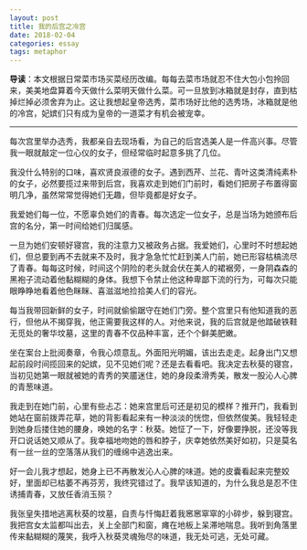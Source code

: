 ```yaml
---
layout: post
title: 我的后宫之冷宫
date: 2018-02-04
categories: essay
tags: metaphor
---
```


**导读**：本文根据日常菜市场买菜经历改编。每每去菜市场就忍不住大包小包拎回来，美美地盘算着今天做什么菜明天做什么菜。可一旦放到冰箱就是封存，直到枯掉烂掉必须舍弃为止。这让我想起皇帝选秀，菜市场好比他的选秀场，冰箱就是他的冷宫，妃嫔们只有成为皇帝的一道菜才有机会被宠幸。

---

每次宫里举办选秀，我都亲自去现场看，为自己的后宫选美人是一件高兴事。尽管我一眼就敲定一位心仪的女子，但经常临时起意多挑了几位。

我没什么特别的口味，喜欢贤良淑德的女子。遇到西芹、兰花、青叶这类清纯素朴的女子，必然要揽过来带到后宫，我喜欢走到她们门前时，看她们把房子布置得窗明几净，虽然常常觉得她们无趣，但毕竟都是好女子。

我爱她们每一位，不愿辜负她们的青春。每次选定一位女子，总是当场为她颁布后宫的名分，第一时间给她们归属感。

一旦为她们安顿好寝宫，我的注意力又被政务占据。我爱她们，心里时不时想起她们，但总要到再不去就来不及时，我才急急忙忙赶到美人门前，她已形容枯槁流尽了青春。每每这时候，时间这个阴险的老头就会伏在美人的裙裾旁，一身阴森森的黑袍子流动着他黏糊糊的身体。我想下令禁止他这种卑鄙下流的行为，可每次只能眼睁睁地看着他色眯眯、喜滋滋地捡拾美人们的容光。

每当我带回新鲜的女子，时间就偷偷踞守在她们门旁。整个宫里只有他知道我的恶行，但他从不揭穿我，他正需要我这样的人。对他来说，我的后宫就是他踏破铁鞋无觅处的奢华坟墓，这里的青春不仅品种丰富，还个个鲜美肥嫩。

坐在案台上批阅奏章，令我心烦意乱。外面阳光明媚，该出去走走。起身出门又想起前段时间揽回来的妃嫔，见不见她们呢？还是去看看吧。我决定去秋葵的寝宫，当初见她第一眼就被她的青秀的笑靥迷住，她的身段柔滑秀美，散发一股沁人心脾的青葱味道。

我走到在她门前，心里有些忐忑：她来宫里后可还是初见的模样？推开门，我看到她站在窗前拨弄花草，她的背影看起来有一种淡淡的恍惚，但依然俊美。我轻轻走到她身后搂住她的腰身，唤她的名字：秋葵。她怔了一下，好像要挣脱，还没等我开口说话她又顺从了。我幸福地吻她的唇和脖子，庆幸她依然美好如初，只是莫名有一丝一丝的空落落从我们的缠绵中逃逸出来。

好一会儿我才想起，她身上已不再散发沁人心脾的味道。她的皮囊看起来完整姣好，里面却已枯萎不再芬芳，我终究错过了。我早该知道的，为什么我总是忍不住诱捕青春，又放任香消玉殒？

我张皇失措地逃离秋葵的坟墓，自责与忏悔赶着我窸窸窣窣的小碎步，躲到寝宫。我把宫女太监都叫出去，关上全部门和窗，瘫在地板上呆滞地喘息。我听到角落里传来黏糊糊的蔑笑，我呼入秋葵灵魂殆尽的味道，我无处可逃，无处可藏。


